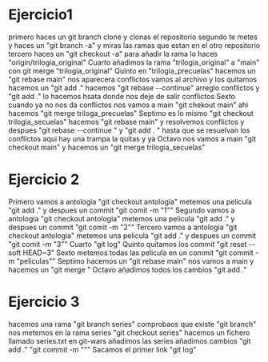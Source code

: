 # Ejercicio1

primero haces un git branch clone y clonas el repositorio
segundo te metes y haces un "git branch -a" y miras las ramas que estan en el otro repositorio
tercero haces un "git checkout -a" para añadir la rama lo haces "origin/trilogia_original"
Cuarto añadimos la rama "trilogia_original" a "main" con git merge "trilogia_original"
Quinto en "trilogia_precuelas" hacemos un "git rebase main" nos aparecera conflictos vamos al archivo y los quitamos hacemos un "git add ." hacemos "git rebase --continue" arreglo conflictos y "git add ." lo hacemos hsata donde nos deje de salir conflictos
Sexto cuando ya no nos da conflictos nos vamos a main "git chekout main" ahi hacemos  "git merge triloga_precuelas"
Septimo es lo mismo "git checkout trilogia_secuelas" hacemos "git rebase main" y resolvemos conflictos y despues  "git rebase --continue " y "git add . " hasta que se resuelvan los conflictos aqui hay una trampa la quitas y ya 
Octavo nos vamos a main "git checkout main" y hacemos un "git merge trilogia_secuelas"

# Ejercicio 2

Primero vamos a antologia "git checkout antologia" metemos una pelicula "git add ." y despues un commit "git comit -m "1""
Segundo vamos a antologia "git checkout antologia" metemos una pelicula "git add ." y despues un commit "git comit -m "2""
Tercero vamos a antologia "git checkout antologia" metemos una pelicula "git add ." y despues un commit "git comit -m "3""
Cuarto "git log"
Quinto quitamos los commit "git reset  --soft HEAD~3"
Sexto metemos todas las pelicula en un commit  "git commit -m "peliculas""
Septimo hacemos un "git rebase main" nos vamos a main y hacemos un "git merge "
Octavo añadimos todos los cambios "git add ."

# Ejercicio 3

hacemos una rama "git branch series" comprobaos que existe "git branch" nos metemos en la rama series "git checkout series"
hacemos un fichero llamado series.txt en git-wars
añadimos las series
añadimos cambios "git add ." "git commit -m """
Sacamos el primer link "git log"


